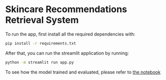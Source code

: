 # Skincare Recommendations Retrieval System

To run the app, first install all the required dependencies with:
```bash
pip install -r requirements.txt
```

After that, you can run the streamlit application by running:
```bash
python -m streamlit run app.py
```

To see how the model trained and evaluated, please refer to [the notebook](notebook.ipynb)